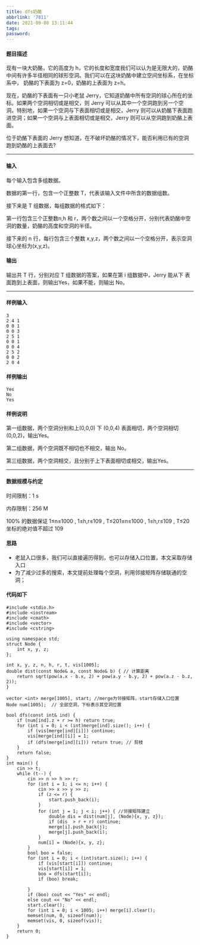```yaml
---
title: dfs奶酪
abbrlink: '7811'
date: 2021-09-08 13:11:44
tags:
password:
---
```


#### 题目描述

 现有一块大奶酪，它的高度为 h，它的长度和宽度我们可以认为是无限大的，奶酪中间有许多半径相同的球形空洞。我们可以在这块奶酪中建立空间坐标系，在坐标系中， 奶酪的下表面为 z=0，奶酪的上表面为 z=h。

 现在，奶酪的下表面有一只小老鼠 Jerry，它知道奶酪中所有空洞的球心所在的坐标。如果两个空洞相切或是相交，则 Jerry 可以从其中一个空洞跑到另一个空洞，特别地，如果一个空洞与下表面相切或是相交，Jerry 则可以从奶酪下表面跑进空洞；如果一个空洞与上表面相切或是相交，Jerry 则可以从空洞跑到奶酪上表面。

 位于奶酪下表面的 Jerry 想知道，在不破坏奶酪的情况下，能否利用已有的空洞跑到奶酪的上表面去?



------

#### 输入

 每个输入包含多组数据。

 数据的第一行，包含一个正整数 T，代表该输入文件中所含的数据组数。

 接下来是 T 组数据，每组数据的格式如下：

 第一行包含三个正整数n,h 和 r，两个数之间以一个空格分开，分别代表奶酪中空洞的数量，奶酪的高度和空洞的半径。

 接下来的 n 行，每行包含三个整数 x,y,z，两个数之间以一个空格分开，表示空洞球心坐标为(x,y,z)。

#### 输出

 输出共 T 行，分别对应 T 组数据的答案，如果在第 i 组数据中，Jerry 能从下 表面跑到上表面，则输出Yes，如果不能，则输出 No。

------

#### 样例输入

```
3 
2 4 1 
0 0 1 
0 0 3 
2 5 1 
0 0 1 
0 0 4 
2 5 2 
0 0 2 
2 0 4
```

#### 样例输出

```
Yes
No
Yes
```

#### 样例说明

 第一组数据，两个空洞分别和上(0,0,0) 下 (0,0,4) 表面相切，两个空洞相切(0,0,2)，输出Yes。

 第二组数据，两个空洞既不相切也不相交，输出 No。

 第三组数据，两个空洞相交，且分别于上下表面相切或相交，输出Yes。

------

#### 数据规模与约定

 时间限制：1 s

 内存限制：256 M

 100% 的数据保证 1≤n≤1000 , 1≤h,r≤109 , T≤201≤n≤1000 , 1≤h,r≤109 , T≤20 坐标的绝对值不超过 109





#### 思路

* 老鼠入口很多，我们可以直接遍历得到，也可以存储入口位置，本文采取存储入口
* 为了减少过多的搜索，本文提前处理每个空洞，利用邻接矩阵存储联通的空洞；









#### 代码如下



~~~~
#include <stdio.h>
#include <iostream>
#include <cmath>
#include <vector>
#include <cstring>

using namespace std;
struct Node {
	int x, y, z;
};

int x, y, z, n, h, r, t, vis[1005];
double dist(const Node& a, const Node& b) { // 计算距离
	return sqrt(pow(a.x - b.x, 2) + pow(a.y - b.y, 2) + pow(a.z - b.z, 2));
}

vector <int> merge[1005], start; //merge为邻接矩阵，start存储入口位置
Node num[1005];  // 全部空洞，下标表示其空洞位置

bool dfs(const int& ind) {
	if (num[ind].z + r >= h) return true;
	for (int i = 0; i < (int)merge[ind].size(); i++) {
		if (vis[merge[ind][i]]) continue;
		vis[merge[ind][i]] = 1;
		if (dfs(merge[ind][i])) return true; // 剪枝
	}
	return false;
}
int main() {
	cin >> t;
	while (t--) {
		cin >> n >> h >> r;
		for (int i = 1; i <= n; i++) {
			cin >> x >> y >> z;
			if (z <= r) {
				start.push_back(i);
			}
			for (int j = 1; j < i; j++) { //邻接矩阵建立
				double dis = dist(num[j], (Node){x, y, z});
				if (dis  > r + r) continue;
				merge[i].push_back(j);
				merge[j].push_back(i);
			}
			num[i] = (Node){x, y, z};
		}
		bool boo = false;
		for (int i = 0; i < (int)start.size(); i++) {
			if (vis[start[i]]) continue;
			vis[start[i]] = 1;
			boo = dfs(start[i]);
			if (boo) break;
			
		}
		if (boo) cout << "Yes" << endl;
		else cout << "No" << endl;
		start.clear();
		for (int i = 0; i < 1005; i++) merge[i].clear();
		memset(num, 0, sizeof(num));
		memset(vis, 0, sizeof(vis));
	}
	return 0;
}
~~~~


